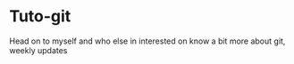 # Tuto-git
Head on to myself and who else in interested on know a bit more about git, weekly updates

